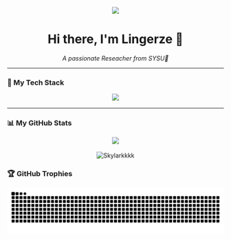 <!-- 
##################################################################################
###  Hi there! 👋 This is a template for your GitHub profile README.md.         ###
###  Thanks for using it! To customize, find all instances of "[YOUR_...]"     ###
###  and replace them with your own information. Have fun!                     ###
##################################################################################
-->

<!-- 1. 顶部波浪欢迎动画 -->
<p align="center">
  <img src="https://raw.githubusercontent.com/MartinHeinz/MartinHeinz/master/wave.gif" width="30px">
</p>

<!-- 2. 个人简介 -->
<h1 align="center">
  Hi there, I'm Lingerze 👋
</h1>
<p align="center">
  <em>A passionate Reseacher from SYSU📍</em><br>
</p>

---

### 🚀 My Tech Stack

<p align="center">
  <!-- 前端 -->
  <!-- 后端 -->
  <a href="https://skillicons.dev">
    <img src="https://skillicons.dev/icons?i=nodejs,python,docker,git,github,idea,vscode,linux,latex" />
  </a>
</p>
<!-- 
  上面的图标是如何工作的?
  访问 https://skillicons.dev/ 网站，在输入框中选择你需要的图标 (用逗号分隔), 
  然后复制生成的 URL 替换掉上面 <img> 标签中的 src="..." 即可。
-->

---

### 📊 My GitHub Stats

<p align="center">
  <!-- 替换下面的 "[你的GitHub用户名]" 为你的 GitHub 用户名 -->
  <img height="180em" src="https://github-readme-stats.vercel.app/api/top-langs/?username=lingerze&layout=compact&langs_count=8&theme=dracula"/>
</p>
<p align="center">
  <img align="center" src="https://github-readme-streak-stats.herokuapp.com/?user=Skylarkkkk&theme=dracula" alt="Skylarkkkk" />
</p>
<!-- 
  想了解更多主题和自定义选项吗?
  访问: https://github.com/anuraghazra/github-readme-stats
-->


<!-- 
### 🌱What I'm Currently Working On

- 🔭 &nbsp; 我目前正在参与项目 `[项目名称]`
- 🤔 &nbsp; 我正在寻找关于 `[具体技术或问题]` 的帮助
- 💬 &nbsp; 欢迎与我交流任何关于 `[你的专业领域]` 的问题
- 📫 &nbsp; 如何联系我: `[你的首选联系方式，如邮箱]`
- 😄 &nbsp; 趣闻: `[关于你的一个有趣的事实]`
-->


### 🏆 GitHub Trophies

<!-- 
  感谢您使用此模板！
  最后，放一个有趣的 GitHub 小蛇动画来结束吧！
-->
<p align="center">
  <picture>
    <source media="(prefers-color-scheme: dark)" srcset="https://raw.githubusercontent.com/Skylarkkkk/Skylarkkkk/output/github-contribution-grid-snake-dark.svg" />
    <source media="(prefers-color-scheme: light)" srcset="https://raw.githubusercontent.com/Skylarkkkk/Skylarkkkk/output/github-contribution-grid-snake.svg" />
    <img alt="github-snake" src="https://raw.githubusercontent.com/Skylarkkkk/Skylarkkkk/output/github-contribution-grid-snake.svg" />
  </picture>
</p>
